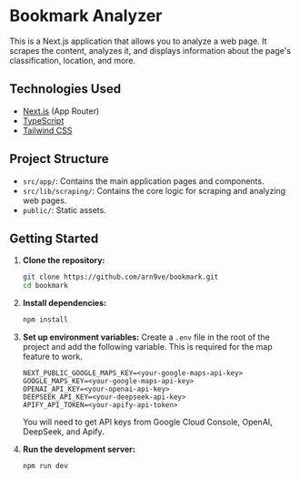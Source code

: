 # Bookmark Analyzer

This is a Next.js application that allows you to analyze a web page. It scrapes the content, analyzes it, and displays information about the page's classification, location, and more.

## Technologies Used

- [Next.js](https://nextjs.org) (App Router)
- [TypeScript](https://www.typescriptlang.org/)
- [Tailwind CSS](https://tailwindcss.com)

## Project Structure

- `src/app/`: Contains the main application pages and components.
- `src/lib/scraping/`: Contains the core logic for scraping and analyzing web pages.
- `public/`: Static assets.

## Getting Started

1.  **Clone the repository:**
    ```bash
    git clone https://github.com/arn9ve/bookmark.git
    cd bookmark
    ```

2.  **Install dependencies:**
    ```bash
    npm install
    ```

3.  **Set up environment variables:**
    Create a `.env` file in the root of the project and add the following variable. This is required for the map feature to work.

    ```env
    NEXT_PUBLIC_GOOGLE_MAPS_KEY=<your-google-maps-api-key>
    GOOGLE_MAPS_KEY=<your-google-maps-api-key>
    OPENAI_API_KEY=<your-openai-api-key>
    DEEPSEEK_API_KEY=<your-deepseek-api-key>
    APIFY_API_TOKEN=<your-apify-api-token>
    ```
    You will need to get API keys from Google Cloud Console, OpenAI, DeepSeek, and Apify.

4.  **Run the development server:**
    ```
    npm run dev